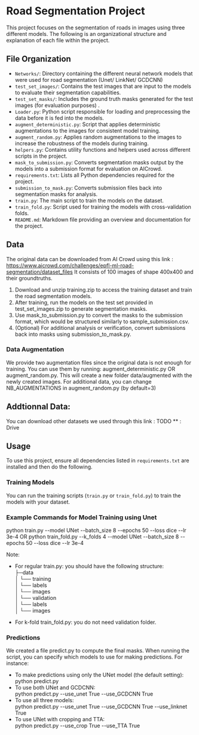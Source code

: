  # Road Segmentation Project

This project focuses on the segmentation of roads in images using three different models.
 The following is an organizational structure and explanation of each file within the project.

## File Organization

- `Networks/`: Directory containing the different neural network models that were used for road segmentation (Unet/ LinkNet/  GCDCNN)
- `test_set_images/`: Contains the test images that are input to the models to evaluate their segmentation capabilities.
- `test_set_masks/`: Includes the ground truth masks generated for the test images (for evaluation purposes) .
- `Loader.py`: Python script responsible for loading and preprocessing the data before it is fed into the models.
- `augment_deterministic.py`: Script that applies deterministic augmentations to the images for consistent model training.
- `augment_random.py`: Applies random augmentations to the images to increase the robustness of the models during training.
- `helpers.py`: Contains utility functions and helpers used across different scripts in the project.
- `mask_to_submission.py`: Converts segmentation masks output by the models into a submission format for evaluation on AICrowd.
- `requirements.txt`: Lists all Python dependencies required for the project.
- `submission_to_mask.py`: Converts submission files back into segmentation masks for analysis.
- `train.py`: The main script to train the models on the dataset.
- `train_fold.py`: Script used for training the models with cross-validation folds.
- `README.md`: Markdown file providing an overview and documentation for the project.


## Data
The original data can be downloaded from AI Crowd using this link : https://www.aicrowd.com/challenges/epfl-ml-road-segmentation/dataset_files
It consists of 100 images of shape 400x400 and their groundtruths. 
1) Download and unzip training.zip to access the training dataset and train the road segmentation models.
2) After training, run the models on the test set provided in test_set_images.zip to generate segmentation masks.
3) Use mask_to_submission.py to convert the masks to the submission format, which would be structured similarly to sample_submission.csv.
4) (Optional) For additional analysis or verification, convert submissions back into masks using submission_to_mask.py.

### Data Augmentation 
We provide two augmentation files since the original data is not enough for training. 
You can use them by running: augment_deterministic.py OR augment_random.py. This will create a new folder data/augmented with the newly created images.
For additional data, you can change NB_AUGMENTATIONS in augment_random.py (by default=3)

## Addtionnal Data:
You can download other datasets we used through this link :
TODO ** : Drive

## Usage
To use this project, ensure all dependencies listed in `requirements.txt` are installed and then do the following.

### Training Models
You can run the training scripts (`train.py` or `train_fold.py`) to train the models with your dataset.
### Example Commands for Model Training using Unet
python train.py --model UNet --batch_size 8 --epochs 50 --loss dice --lr 3e-4
OR
python train_fold.py --k_folds 4 --model UNet --batch_size 8 --epochs 50 --loss dice --lr 3e-4 

Note: 
- For regular train.py: you should have the following structure: <br>
├─data<br>
│ └── training<br>
│	└── labels<br>
│ 	└── images<br>
│ └── validation<br>
│	└── labels<br>
│ 	└── images<br>

- For k-fold train_fold.py: you do not need validation folder.

### Predictions
We created a file predict.py to compute the final masks.
When running the script, you can specify which models to use for making predictions. For instance:

- To make predictions using only the UNet model (the default setting):<br>
     python predict.py<br>
- To use both UNet and GCDCNN:<br>
    python predict.py --use_unet True --use_GCDCNN True<br>
- To use all three models:<br>
   python predict.py --use_unet True --use_GCDCNN True --use_linknet True<br>
- To use UNet with cropping and TTA:<br>
   python predict.py --use_crop True --use_TTA True<br>


